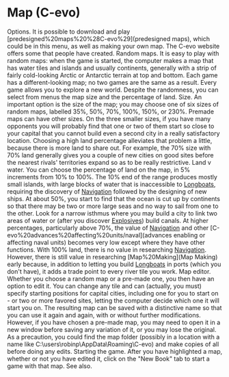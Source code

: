 # Map (C-evo)

Options.
It is possible to download and play [predesigned%20maps%20%28C-evo%29](predesigned maps), which could be in this menu, as well as making your own map. The C-evo website offers some that people have created.
Random maps.
It is easy to play with random maps: when the game is started, the computer makes a map that has water tiles and islands and usually continents, generally with a strip of fairly cold-looking Arctic or Antarctic terrain at top and bottom. Each game has a different-looking map; no two games are the same as a result. Every game allows you to explore a new world. Despite the randomness, you can select from menus the map size and the percentage of land.
Size.
An important option is the size of the map; you may choose one of six sizes of random maps, labelled 35%, 50%, 70%, 100%, 150%, or 230%. Premade maps can have other sizes.
On the three smaller sizes, if you have many opponents you will probably find that one or two of them start so close to your capital that you cannot build even a second city in a really satisfactory location. Choosing a high land percentage alleviates that problem a little, because there is more land to share out. For example, the 70% size with 70% land generally gives you a couple of new cities on good sites before the nearest rivals' territories expand so as to be really restrictive. 
Land v water.
You can choose the percentage of land on the map, in 5% increments from 10% to 100%. 
The 10% end of the range produces mostly small islands, with large blocks of water that is inaccessible to [Longboats](Longboats), requiring the discovery of [Navigation](Navigation) followed by the designing of new ships. 
At about 50%, you start to find that the ocean is cut up by continents so that there may be two or more large seas and no way to sail from one to the other. Look for a narrow isthmus where you may build a city to link two areas of water or (after you discover [Explosives](Explosives)) build canals.
At higher percentages, particularly above 70%, the value of [Navigation](Navigation) and other [C-evo%20advances%20affecting%20units/naval](advances enabling or affecting naval units) becomes very low except where they have other functions.
With 100% land, there is no value in researching [Navigation](Navigation). However, there is still value in researching [Map%20Making](Map Making) early because, in addition to letting you build [Longboats](Longboats) in ports (which you don't have), it adds a trade point to every river tile you work.
Map editor.
Whether you choose a random map or a pre-made one, you then have an option to edit it. You can change any tile and can (actually, you must) specify starting positions for capital cities, including one for you to start on - or two or more favored sites, letting the computer decide which one it will start you on. 
The resulting map can be saved with a distinctive name so that you can use it again and again, with or without further modifications. However, if you have chosen a pre-made map, you may need to open it in a new window before saving any variation of it, or you may lose the original. As a precaution, you could find the map folder (possibly in a location with a name like C:\users\robinp\AppData\Roaming\C-evo) and make copies of all before doing any edits.
Starting the game.
After you have highlighted a map, whether or not you have edited it, click on the "New Book" tab to start a game with that map.
See also.
 